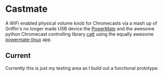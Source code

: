 # Castmate

A WiFi enabled physical volume knob for Chromecasts via a mash up of Griffin's no longer made USB device the 
[PowerMate](https://support.griffintechnology.com/product/powermate/) and
the awesome python Chromecast controlling library [catt](https://github.com/skorokithakis/catt/)
using the equally awesome [powermate-linux](https://github.com/stefansundin/powermate-linux)
 app.

## Current

Currently this is just my testing area as I build out a functional prototype.